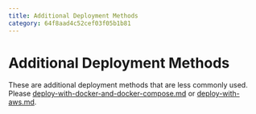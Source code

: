 ```yaml
---
title: Additional Deployment Methods
category: 64f8aad4c52cef03f05b1b81
---
```

# Additional Deployment Methods

These are additional deployment methods that are less commonly used. Please [deploy-with-docker-and-docker-compose.md](../deploy-with-docker-and-docker-compose.md "mention") or [deploy-with-aws.md](../deploy-with-aws.md "mention").
